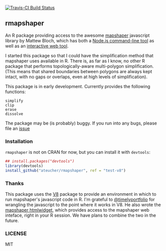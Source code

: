 [![Travis-CI Build Status](https://travis-ci.org/ateucher/rmapshaper.svg?branch=test-v8)](https://travis-ci.org/ateucher/rmapshaper)

## rmapshaper

An R package providing access to the awesome [mapshaper](https://github.com/mbloch/mapshaper/) javascript library by Mattew Bloch, which has both a [Node.js command-line tool](https://github.com/mbloch/mapshaper/wiki/Introduction-to-the-Command-Line-Tool) as well as an [interactive web tool](http://mapshaper.org/).

I started this package so that I could have the simplification method that mapshaper uses available in R. There is, as far as I know, no other R package that performs topologically-aware multi-polygon simplification. (This means that shared boundaries between polygons are always kept intact, with no gaps or overlaps, even at high levels of simplification).

This package is in early development. Currently provides the following functions:

```
simplify
clip
erase
dissolve
```

The package may be (is probably) buggy. If you run into any bugs, please file an [issue](https://github.com/ateucher/rmapshaper/issues/)

### Installation

`rmapshaper` is not on CRAN for now, but you can install it with `devtools`:

```r
## install.packages("devtools")
library(devtools)
install_github("ateucher/rmapshaper", ref = "test-v8")
```

### Thanks

This package uses the [V8](https://cran.r-project.org/web/packages/V8/index.html) package to provide an environment in which to run mapshaper's javascript code in R. I'm grateful to [@timelyportfolio](https://github.com/timelyportfolio) for wrangling the javascript to the point where it works in V8. He also wrote the [mapshaper htmlwidget](https://github.com/timelyportfolio/mapshaper_htmlwidget), which provides access to the mapshaper web inteface, right in your R session. We have plans to combine the two in the future.

### LICENSE

MIT
